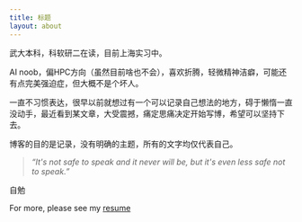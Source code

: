 ```yaml
---
title: 标题
layout: about
---
```


武大本科，科软研二在读，目前上海实习中。

AI noob，偏HPC方向（虽然目前啥也不会），喜欢折腾，轻微精神洁癖，可能还有点完美强迫症，但大概不是个坏人。

一直不习惯表达，很早以前就想过有一个可以记录自己想法的地方，碍于懒惰一直没动手，最近看到某文章，大受震撼，痛定思痛决定开始写博，希望可以坚持下去。

博客的目的是记录，没有明确的主题，所有的文字均仅代表自己。

> *“It's not safe to speak and it never will be, but it's even less safe not to speak.”*

自勉

For more, please see my [resume](https://www.bilibili.com/video/BV1GJ411x7h7)
